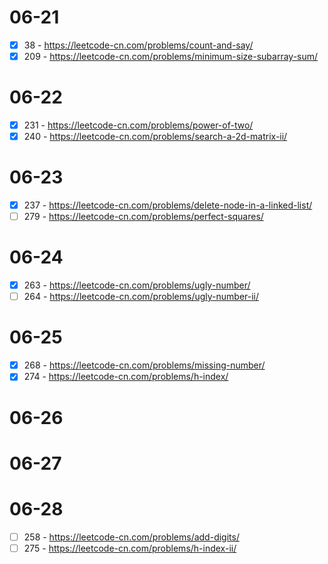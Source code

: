 # 06-21
* [x] 38 - https://leetcode-cn.com/problems/count-and-say/
* [x] 209 - https://leetcode-cn.com/problems/minimum-size-subarray-sum/

# 06-22
* [x] 231 - https://leetcode-cn.com/problems/power-of-two/
* [x] 240 - https://leetcode-cn.com/problems/search-a-2d-matrix-ii/

# 06-23
* [x] 237 - https://leetcode-cn.com/problems/delete-node-in-a-linked-list/
* [ ] 279 - https://leetcode-cn.com/problems/perfect-squares/

# 06-24
* [x] 263 - https://leetcode-cn.com/problems/ugly-number/
* [ ] 264 - https://leetcode-cn.com/problems/ugly-number-ii/

# 06-25
* [x] 268 - https://leetcode-cn.com/problems/missing-number/
* [x] 274 - https://leetcode-cn.com/problems/h-index/

# 06-26

# 06-27

# 06-28
* [ ] 258 - https://leetcode-cn.com/problems/add-digits/
* [ ] 275 - https://leetcode-cn.com/problems/h-index-ii/
